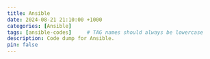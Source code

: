 ```yaml
---
title: Ansible
date: 2024-08-21 21:10:00 +1000
categories: [Ansible]
tags: [ansible-codes]     # TAG names should always be lowercase
description: Code dump for Ansible.
pin: false
---
```


